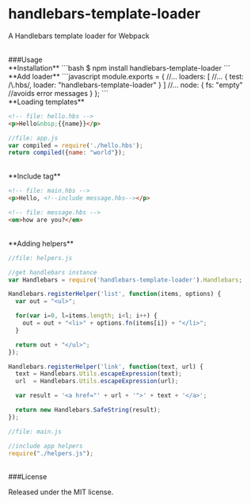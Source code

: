 handlebars-template-loader
==========================

A Handlebars template loader for Webpack

<br/>
###Usage

<br/>
**Installation**
```bash
$ npm install handlebars-template-loader
```

<br/>
**Add loader**
```javascript
module.exports = {
    //...
    loaders: [
        //...
        { test: /\.hbs/, loader: "handlebars-template-loader" }
    ]
    //...
    node: {
        fs: "empty" //avoids error messages
    }
};
```

<br/>
**Loading templates**

```html
<!-- file: hello.hbs -->
<p>Hello&nbsp;{{name}}</p>
```

```javascript
//file: app.js
var compiled = require('./hello.hbs');
return compiled({name: "world"});
```

<br/>
**Include tag**


```html
<!-- file: main.hbs -->
<p>Hello, <!--include message.hbs--></p>
```


```html
<!-- file: message.hbs -->
<em>how are you?</em>
```


<br/>
**Adding helpers**

```javascript
//file: helpers.js

//get handlebars instance
var Handlebars = require('handlebars-template-loader').Handlebars;

Handlebars.registerHelper('list', function(items, options) {
  var out = "<ul>";

  for(var i=0, l=items.length; i<l; i++) {
    out = out + "<li>" + options.fn(items[i]) + "</li>";
  }

  return out + "</ul>";
});

Handlebars.registerHelper('link', function(text, url) {
  text = Handlebars.Utils.escapeExpression(text);
  url  = Handlebars.Utils.escapeExpression(url);

  var result = '<a href="' + url + '">' + text + '</a>';

  return new Handlebars.SafeString(result);
});
```

```javascript
//file: main.js

//include app helpers
require("./helpers.js");
```

<br/>
###License

Released under the MIT license.
